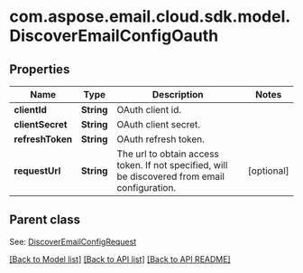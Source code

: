 
# com.aspose.email.cloud.sdk.model.DiscoverEmailConfigOauth
## Properties
Name | Type | Description | Notes
------------ | ------------- | ------------- | -------------
**clientId** | **String** | OAuth client id.              | 
**clientSecret** | **String** | OAuth client secret.              | 
**refreshToken** | **String** | OAuth refresh token.              | 
**requestUrl** | **String** | The url to obtain access token. If not specified, will be discovered from email configuration.              |  [optional]


## Parent class

See: [DiscoverEmailConfigRequest](DiscoverEmailConfigRequest.md)

[[Back to Model list]](README.md#documentation-for-models) [[Back to API list]](README.md#documentation-for-api-endpoints) [[Back to API README]](README.md)

